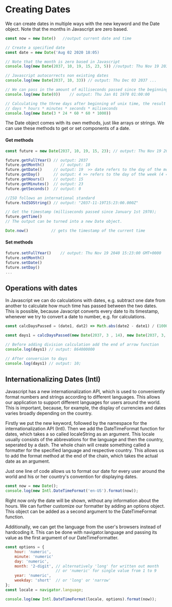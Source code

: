 # Creating Dates

We can create dates in multiple ways with the new keyword and the Date object.
Note that the months in Javascript are zero based.

```js
const now = new Date()   //output current date and time

// Create a specified date
const date = new Date('Aug 02 2020 18:05)

// Note that the month is zero based in Javascript
console.log(new Date(2037, 10, 19, 15, 23, 5)) //output: Thu Nov 19 2037 15:23:05 GMT+0000

// Javascript autocorrects non existing dates
console.log(new Date(2037, 10, 33)) // output: Thu Dec 03 2037 ...

// We can pass in the amount of milliseconds passed since the beginning of the unix time, which is January 1st 1970
console.log(new Date(0))    // output: Thu Jan 01 1970 01:00:00

// Calculating the three days after beginning of unix time, the result is called a timestamp
// days * hours * minutes * seconds * miliseconds
console.log(new Date(3 * 24 * 60 * 60 * 1000))
```
The Date object comes with its own methods, just like arrays or strings. We can use these methods to get or set components of a date.

#### Get methods
```js
const future = new Date(2037, 10, 19, 15, 23); // output: Thu Nov 19 2037 15:23:00 GMT+0000

future.getFullYear() // output: 2037
future.getMonth()       // output: 10
future.getDate()     // output: 19  >> date refers to the day of the month
future.getDay()      // output: 4 >> refers to the day of the week (4 === Thu)
future.getHours()    // output: 15
future.getMinutes()  // output: 23
future.getSeconds()  // output: 0

//ISO follows an international standard
future.toISOString() // output: "2037-11-19T15:23:00.000Z"

// Get the timestamp (milliseconds passed since January 1st 1970);
future.getTime()
// The output can be turned into a new Date object.

Date.now()          // gets the timestamp of the current time
```

#### Set methods

```js
future.setFullYear()    // output: Thu Nov 19 2040 15:23:00 GMT+0000
future.setMonth()
future.setDate()
future.setDay()
...
```

## Operations with dates

In Javascript we can do calculations with dates, e.g. subtract one date from another to calculate how much time has passed between the two dates. This is possible, because Javacript converts every date to its timestamp, whenever we try to convert a date to number, e.g. for calculations.

```js
const calcDaysPassed = (date1, dat2) => Math.abs(date2 - date1) / (1000 * 60 * 60 *24);

const days1 = calcDaysPassed(new Date(2037, 3 , 14), new Date(2037, 3, 24));

// Before adding division calculation add the end of arrow function
console.log(days1) // output: 864000000

// After conversion to days
console.log(days1) // output: 10;
```

## Internationalizing Dates (Intl)

Javascript has a new internationalization API, which is used to conveniently format numbers and strings according to different languages. This allows our application to support different languages for users around the world. This is important, because, for example, the display of currencies and dates varies broadly depending on the country.

Firstly we put the new keyword, followed by the namespace for the internationalization API (Intl). Then we add the DateTimeFormat function for dates, which takes a so called localeString as an argument. This locale usually consists of the abbrevations for the language and then the country, seperated by a dash. The whole chain will create something called a formatter for the specified language and respective country. This allows us to add the format method at the end of the chain, which takes the actual date as an argument.

Just one line of code allows us to format our date for every user around the world and his or her country's convention for displaying dates.

```js
const now = new Date();
console.log(new Intl.DateTimeFormat('en-US').format(now));
```

Right now only the date will be shown, without any information about the hours. We can further customize our formatter by adding an options object. This object can be added as a second argument to the DateTimeFormat function.

Additionally, we can get the language from the user's browsers instead of hardcoding it. This can be done with navigator.language and passing its value as the first argument of our DateTimeFormatter.

```js
const options = {
    hour: 'numeric',
    minute: 'numeric'
    day: 'numeric',
    month: '2-digit', // alternatively 'long' for written out month
                      // or 'numeric' for single value from 1 to 9
    year: 'numeric',
    weekday: 'short'  // or 'long' or 'narrow'
};
const locale = navigator.language;

console.log(new Intl.DateTimeFormat(locale, options).format(now));
```